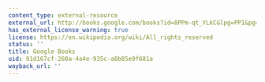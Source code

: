 ```yaml
---
content_type: external-resource
external_url: http://books.google.com/books?id=8PPm-qt_YLkC&lpg=PP1&pg=PA89#v=onepage&q&f=false
has_external_license_warning: true
license: https://en.wikipedia.org/wiki/All_rights_reserved
status: ''
title: Google Books
uid: 91d167cf-260a-4a4e-935c-a8b85e9f681a
wayback_url: ''
---
```

